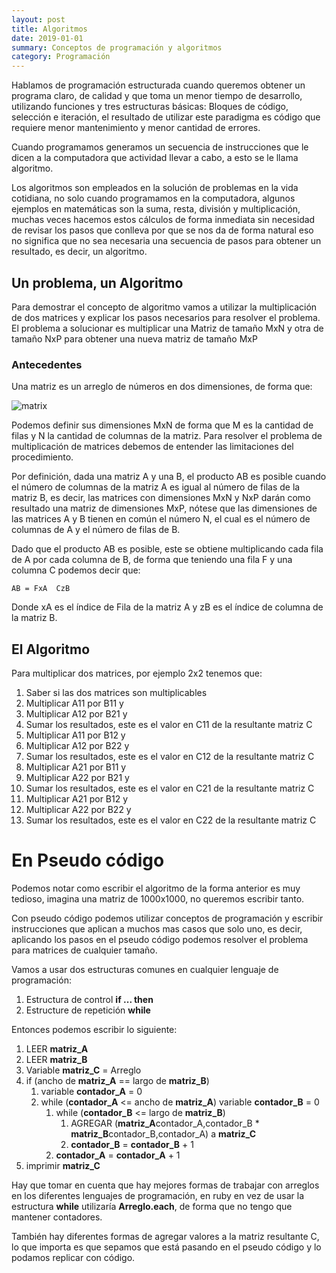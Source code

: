 ```yaml
---
layout: post
title: Algoritmos
date: 2019-01-01
summary: Conceptos de programación y algoritmos
category: Programación
---
```



Hablamos de programación estructurada cuando queremos obtener un programa claro, de calidad y que toma un menor tiempo de desarrollo, utilizando funciones y tres estructuras básicas: Bloques de código, selección e iteración, el resultado de utilizar este paradigma es código que requiere menor mantenimiento y menor cantidad de errores.

Cuando programamos generamos un secuencia de instrucciones que le dicen a la computadora que actividad llevar a cabo, a esto se le llama algoritmo.

Los algoritmos son empleados en la solución de problemas en la vida cotidiana, no solo cuando programamos en la computadora, algunos ejemplos en matemáticas son la suma, resta, división y multiplicación, muchas veces hacemos estos cálculos de forma inmediata sin necesidad de revisar los pasos que conlleva por que se nos da de forma natural eso no significa que no sea necesaria una secuencia de pasos para obtener un resultado, es decir, un algoritmo.

## Un problema, un Algoritmo

Para demostrar el concepto de algoritmo vamos a utilizar la multiplicación de dos matrices y explicar los pasos necesarios para resolver el problema.
El problema a solucionar es multiplicar una Matriz de tamaño MxN y otra de tamaño NxP para obtener una nueva matriz de tamaño MxP

### Antecedentes

Una matriz es un arreglo de números en dos dimensiones, de forma que:

![matrix]({filename}/images/matrix.png)

Podemos definir sus dimensiones MxN de forma que M es la cantidad de filas y N la cantidad de columnas de la matriz.
Para resolver el problema de multiplicación de matrices debemos de entender las limitaciones del procedimiento.

Por definición, dada una matriz A y una B, el producto AB es posible cuando el número de columnas de la matriz A es igual al número de filas de la matriz B, es decir, las matrices con dimensiones MxN y NxP darán como resultado una matriz de dimensiones MxP, nótese que las dimensiones de las matrices A y B tienen en común el número N, el cual es el número de columnas de A y el número de filas de B.

Dado que el producto AB es posible, este se obtiene multiplicando cada fila de A por cada columna de B, de forma que teniendo una fila F y una columna C podemos decir que:

```
AB = FxA  CzB
```

Donde xA es el índice de Fila de la matriz A y zB es  el índice de columna de la matriz B.

## El Algoritmo

Para multiplicar dos matrices, por ejemplo 2x2 tenemos que:

1.  Saber si las dos matrices son multiplicables
1.  Multiplicar A11 por B11 y
1.  Multiplicar A12 por B21 y
1.  Sumar los resultados, este es el valor en  C11 de la resultante matriz C
1.  Multiplicar A11 por B12 y
1.  Multiplicar A12 por B22 y
1.  Sumar los resultados, este es el valor en  C12 de la resultante matriz C
1.  Multiplicar A21 por B11 y
1.  Multiplicar A22 por B21 y
1.  Sumar los resultados, este es el valor en  C21 de la resultante matriz C
1.  Multiplicar A21 por B12 y
1.  Multiplicar A22 por B22 y
1.  Sumar los resultados, este es el valor en C22 de la resultante matriz C

# En Pseudo código

Podemos notar como escribir el algoritmo de la forma anterior es muy tedioso, imagina una matriz de 1000x1000, no queremos escribir tanto.

Con pseudo código podemos utilizar conceptos de programación y escribir instrucciones que aplican a muchos mas casos que solo uno, es decir, aplicando los pasos en el pseudo código podemos resolver el problema para matrices de cualquier tamaño.

Vamos a usar dos estructuras comunes en cualquier lenguaje de programación:
1. Estructura de control **if ... then**
1. Estructure de repetición **while**

Entonces podemos escribir lo siguiente:

1.  LEER **matriz_A**
1.  LEER **matriz_B**
1.  Variable **matriz_C** = Arreglo
1.  if (ancho de **matriz_A** == largo de **matriz_B**)
    1.  variable **contador_A** = 0
    1.  while (**contador_A** <= ancho de **matriz_A**)
        variable **contador_B** = 0
        1.  while (**contador_B** <= largo de **matriz_B**)
            1.  AGREGAR  (**matriz_A**contador_A,contador_B * **matriz_B**contador_B,contador_A) a **matriz_C**
            1.  **contador_B** = **contador_B** + 1
        1.  **contador_A** = **contador_A** + 1
1.  imprimir **matriz_C**


Hay que tomar en cuenta que hay mejores formas de trabajar con arreglos en los diferentes lenguajes de programación, en ruby en vez de usar la estructura **while** utilizaría **Arreglo.each**, de forma que no tengo que mantener contadores.

También hay diferentes formas de agregar valores a la matriz resultante C, lo que importa es que sepamos que está pasando en el pseudo código y lo podamos replicar con código.

